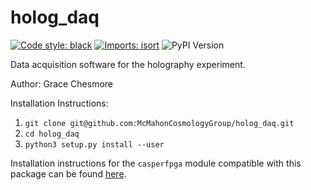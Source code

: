 # holog_daq

[![Code style: black](https://img.shields.io/badge/code%20style-black-000000.svg)](https://github.com/psf/black) [![Imports: isort](https://img.shields.io/badge/%20imports-isort-%231674b1?style=flat&labelColor=ef8336)](https://pycqa.github.io/isort/) <img alt="PyPI Version" src="https://pypi.org/project/pipy/">

Data acquisition software for the holography experiment.

Author: Grace Chesmore

Installation Instructions:

1. `git clone git@github.com:McMahonCosmologyGroup/holog_daq.git`
2. `cd holog_daq`
3. `python3 setup.py install --user`

Installation instructions for the `casperfpga` module compatible with this package can be found [here](https://pypi.org/project/casperfpga/).